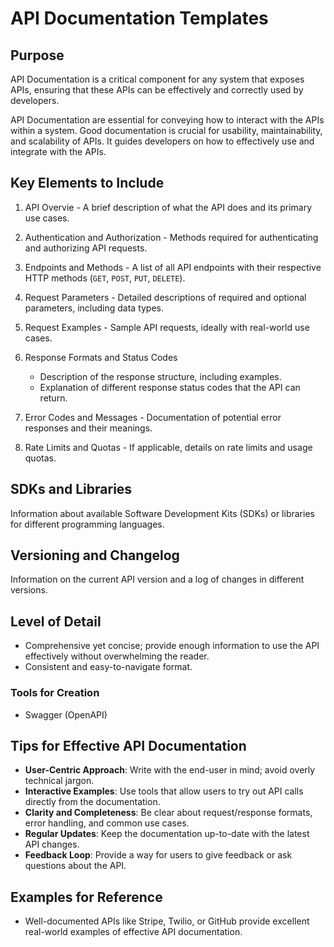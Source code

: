 # API Documentation Templates

## Purpose
API Documentation is a critical component for any system that exposes APIs, ensuring that these APIs can be effectively and correctly used by developers.

API Documentation are essential for conveying how to interact with the APIs within a system. Good documentation is crucial for usability, maintainability, and scalability of APIs. It guides developers on how to effectively use and integrate with the APIs.

## Key Elements to Include

1. API Overvie - A brief description of what the API does and its primary use cases.

2. Authentication and Authorization - Methods required for authenticating and authorizing API requests.

3. Endpoints and Methods - A list of all API endpoints with their respective HTTP methods (`GET`, `POST`, `PUT`, `DELETE`).

4. Request Parameters - Detailed descriptions of required and optional parameters, including data types.

5. Request Examples - Sample API requests, ideally with real-world use cases.

6. Response Formats and Status Codes
    - Description of the response structure, including examples.
    - Explanation of different response status codes that the API can return.

7. Error Codes and Messages - Documentation of potential error responses and their meanings.

8. Rate Limits and Quotas - If applicable, details on rate limits and usage quotas.

## SDKs and Libraries
Information about available Software Development Kits (SDKs) or libraries for different programming languages.

## Versioning and Changelog
Information on the current API version and a log of changes in different versions.

## Level of Detail
- Comprehensive yet concise; provide enough information to use the API effectively without overwhelming the reader.
- Consistent and easy-to-navigate format.

### Tools for Creation
- Swagger (OpenAPI)

## Tips for Effective API Documentation
- **User-Centric Approach**: Write with the end-user in mind; avoid overly technical jargon.
- **Interactive Examples**: Use tools that allow users to try out API calls directly from the documentation.
- **Clarity and Completeness**: Be clear about request/response formats, error handling, and common use cases.
- **Regular Updates**: Keep the documentation up-to-date with the latest API changes.
- **Feedback Loop**: Provide a way for users to give feedback or ask questions about the API.

## Examples for Reference
- Well-documented APIs like Stripe, Twilio, or GitHub provide excellent real-world examples of effective API documentation.